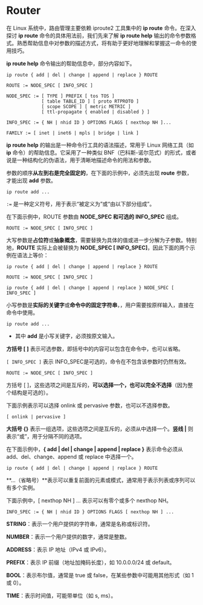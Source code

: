 # Router

在 Linux 系统中，路由管理主要依赖 iproute2 工具集中的 **ip route** 命令。在深入探讨 **ip route** 命令的具体用法前，我们先来了解 **ip route help** 输出的命令参数格式。熟悉帮助信息中对参数的描述方式，将有助于更好地理解和掌握这一命令的使用技巧。



**ip route help** 命令输出的帮助信息中，部分内容如下。

```
ip route { add | del | change | append | replace } ROUTE

ROUTE := NODE_SPEC [ INFO_SPEC ]

NODE_SPEC := [ TYPE ] PREFIX [ tos TOS ]
             [ table TABLE_ID ] [ proto RTPROTO ]
             [ scope SCOPE ] [ metric METRIC ]
             [ ttl-propagate { enabled | disabled } ]

INFO_SPEC := { NH | nhid ID } OPTIONS FLAGS [ nexthop NH ]...

FAMILY := [ inet | inet6 | mpls | bridge | link ]
```



**ip route help** 的输出是一种命令行工具的语法描述，常用于 Linux 网络工具（如 **ip** 命令）的帮助信息。它采用了一种类似 BNF（巴科斯-诺尔范式）的形式，或者说是一种结构化的伪语法，用于清晰地描述命令的用法和参数。



参数的顺序**从左到右是完全固定的**，在下面的示例中，必须先出现 **route** 参数，才能出现 **add** 参数。

```
ip route add ...
```



`:=` 是一种定义符号，用于表示“被定义为”或“由以下部分组成”。

在下面示例中，ROUTE 参数由 **NODE_SPEC 和可选的 INFO_SPEC** 组成。

```
ROUTE := NODE_SPEC [ INFO_SPEC ]
```



大写参数是**占位符**或**抽象概念**，需要替换为具体的值或进一步分解为子参数。特别地，**ROUTE** 实际上会被替换为 **NODE_SPEC [ INFO_SPEC]**，因此下面的两个示例在语法上等价：

```
ip route { add | del | change | append | replace } ROUTE

ROUTE := NODE_SPEC [ INFO_SPEC ]
```

```
ip route { add | del | change | append | replace } NODE_SPEC [ INFO_SPEC ]
```



小写参数是**实际的关键字**或**命令中的固定字符串**，，用户需要按原样输入，直接在命令中使用。

```
ip route add ...
```

- 其中 **add** 是小写关键字，必须按原文输入。



**方括号 [ ]** 表示可选参数，即括号中的内容可以包含在命令中，也可以省略。

`[ INFO_SPEC ]` 表示 INFO_SPEC是可选的，命令在不包含该参数时仍然有效。

```
ROUTE := NODE_SPEC [ INFO_SPEC ]
```



方括号 [ ]，这些选项之间是互斥的，**可以选择一个，也可以完全不选择**（因为整个结构是可选的）。

下面示例表示可以选择 onlink 或 pervasive 参数，也可以不选择参数。

```
[ onlink | pervasive ]
```



**大括号 {}** 表示一组选项，这些选项之间是互斥的，必须从中选择一个。**竖线 |** 则表示“或”，用于分隔不同的选项。

在下面示例中，**{ add | del | change | append | replace }** 表示命令必须从 add、del、change、append 或 replace 中选择一个。

```
ip route { add | del | change | append | replace } ROUTE
```





**...（省略号）**表示可以重复前面的元素或模式，通常用于表示列表或序列可以有多个实例。

下面示例中，[ nexthop NH ] ... 表示可以有零个或多个 nexthop NH。

```
INFO_SPEC := { NH | nhid ID } OPTIONS FLAGS [ nexthop NH ] ...
```



**STRING**：表示一个用户提供的字符串，通常是名称或标识符。

**NUMBER**：表示一个用户提供的数字，通常是整数。

**ADDRESS**：表示 IP 地址（IPv4 或 IPv6）。

**PREFIX**：表示 IP 前缀（地址加掩码长度），如 10.0.0.0/24 或 default。

**BOOL**：表示布尔值，通常是 true 或 false，在某些参数中可能用其他形式（如 1 或 0）。

**TIME**：表示时间值，可能带单位（如 s, ms）。